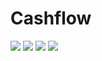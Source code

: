 # Cashflow


<img src="finance/assets/cashflow/Figure_1.png">

<img src="finance/assets/cashflow/Figure_2.png">


<img src="finance/assets/cashflow/Figure_3.png">


<img src="finance/assets/cashflow/Figure_4.png">

